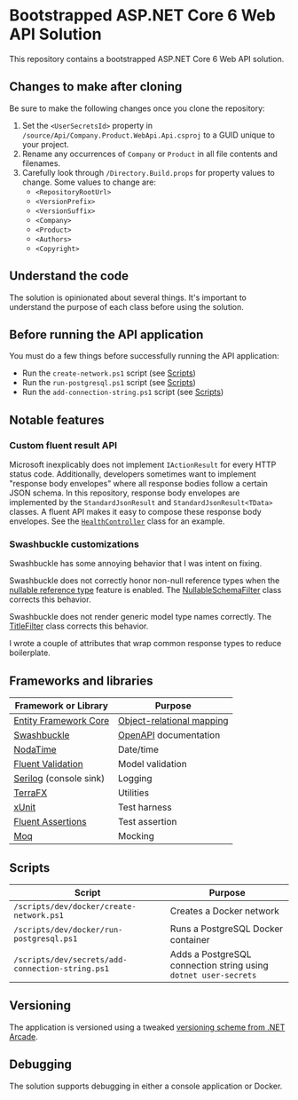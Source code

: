 # Bootstrapped ASP.NET Core 6 Web API Solution

This repository contains a bootstrapped ASP.NET Core 6 Web API solution.

## Changes to make after cloning

Be sure to make the following changes once you clone the repository:

1. Set the `<UserSecretsId>` property in `/source/Api/Company.Product.WebApi.Api.csproj` to a GUID unique to your project.
2. Rename any occurrences of `Company` or `Product` in all file contents and filenames.
3. Carefully look through `/Directory.Build.props` for property values to change. Some values to change are:
    - `<RepositoryRootUrl>`
    - `<VersionPrefix>`
    - `<VersionSuffix>`
    - `<Company>`
    - `<Product>`
    - `<Authors>`
    - `<Copyright>`

## Understand the code

The solution is opinionated about several things. It's important to understand the purpose of each class before using the solution.

## Before running the API application

You must do a few things before successfully running the API application:

- Run the `create-network.ps1` script (see [Scripts](#scripts))
- Run the `run-postgresql.ps1` script (see [Scripts](#scripts))
- Run the `add-connection-string.ps1` script (see [Scripts](#scripts))

## Notable features

### Custom fluent result API

Microsoft inexplicably does not implement `IActionResult` for every HTTP status code. Additionally, developers sometimes want to implement "response body envelopes" where all response bodies follow a certain JSON schema. In this repository, response body envelopes are implemented by the `StandardJsonResult` and `StandardJsonResult<TData>` classes. A fluent API makes it easy to compose these response body envelopes. See the [`HealthController`](source/Api/Controllers/Health/HealthController.cs) class for an example.

### Swashbuckle customizations

Swashbuckle has some annoying behavior that I was intent on fixing.

Swashbuckle does not correctly honor non-null reference types when the [nullable reference type](https://docs.microsoft.com/en-us/dotnet/csharp/nullable-references) feature is enabled. The [NullableSchemaFilter](source/Api/Swashbuckle/NullableSchemaFilter.cs) class corrects this behavior.

Swashbuckle does not render generic model type names correctly. The [TitleFilter](source/Api/Swashbuckle/TitleFilter.cs) class corrects this behavior.

I wrote a couple of attributes that wrap common response types to reduce boilerplate.

## Frameworks and libraries

| Framework or Library | Purpose |
| -------------------- | ------- |
| [Entity Framework Core](https://docs.microsoft.com/en-us/ef/core/) | [Object-relational mapping](https://en.wikipedia.org/wiki/Object%E2%80%93relational_mapping)
| [Swashbuckle](https://docs.microsoft.com/en-us/aspnet/core/tutorials/getting-started-with-swashbuckle?view=aspnetcore-6.0&tabs=visual-studio) | [OpenAPI](https://swagger.io/) documentation |
| [NodaTime](https://nodatime.org/) | Date/time |
| [Fluent Validation](https://fluentvalidation.net/) | Model validation |
| [Serilog](https://serilog.net/) (console sink) | Logging |
| [TerraFX](https://github.com/terrafx/terrafx) | Utilities |
| [xUnit](https://xunit.net/) | Test harness |
| [Fluent Assertions](https://fluentassertions.com/) | Test assertion |
| [Moq](https://github.com/moq/moq) | Mocking |

## Scripts

| Script | Purpose |
| ------ | ------- |
| `/scripts/dev/docker/create-network.ps1` | Creates a Docker network |
| `/scripts/dev/docker/run-postgresql.ps1` | Runs a PostgreSQL Docker container |
| `/scripts/dev/secrets/add-connection-string.ps1` | Adds a PostgreSQL connection string using `dotnet user-secrets` |

## Versioning

The application is versioned using a tweaked [versioning scheme from .NET Arcade](https://github.com/dotnet/arcade/blob/main/Documentation/CorePackages/Versioning.md).

## Debugging

The solution supports debugging in either a console application or Docker.
